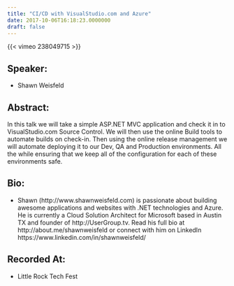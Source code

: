 ```yaml
---
title: "CI/CD with VisualStudio.com and Azure"
date: 2017-10-06T16:18:23.0000000
draft: false
---
```


{{< vimeo 238049715 >}}

## Speaker:

 - Shawn Weisfeld

## Abstract:

<p>In this talk we will take a simple ASP.NET MVC application and check it in to VisualStudio.com Source Control. We will then use the online Build tools to automate builds on check-in. Then using the online release management we will automate deploying it to our Dev, QA and Production environments. All the while ensuring that we keep all of the configuration for each of these environments safe. </p>

## Bio:

 - <p>Shawn (http://www.shawnweisfeld.com) is passionate about building awesome applications and websites with .NET technologies and Azure. He is currently a Cloud Solution Architect for Microsoft based in Austin TX and founder of http://UserGroup.tv. Read his full bio at http://about.me/shawnweisfeld or connect with him on LinkedIn https://www.linkedin.com/in/shawnweisfeld/</p>

## Recorded At:

 - Little Rock Tech Fest

